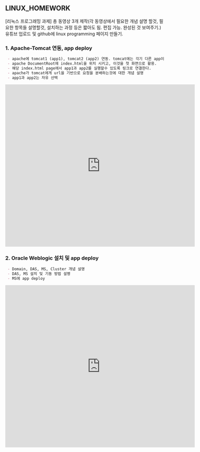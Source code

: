 ## LINUX_HOMEWORK
[리눅스 프로그래밍 과제]
총 동영상 3개 제작(각 동영상에서 필요한 개념 설명 할것, 필요한 항목들 설명할것, 설치하는 과정 등은 짧아도 됨. 편집 가능. 완성된 것 보여주기.)
유튜브 업로드 및 github에 linux programming  페이지 만들기.


### 1. Apache-Tomcat 연동, app deploy

```markdown
 - apache에 tomcat1 (app1), tomcat2 (app2) 연동. tomcat에는 각기 다른 app이 deploy되어 있다.
 - apache DocumentRoot에 index.html을 위치 시키고, 이것을 첫 화면으로 활용. 
 - 해당 index.html page에서 app1과 app2를 실행할수 있도록 링크로 연결한다.
 - apache가 tomcat에게 url을 기반으로 요청을 분배하는것에 대한 개념 설명
 - app1과 app2는 자유 선택
```

<iframe width="600" height="514" src="https://www.youtube.com/embed/rjWy8nTqmHI" title="YouTube video player" frameborder="0" allow="accelerometer; autoplay; clipboard-write; encrypted-media; gyroscope; picture-in-picture" allowfullscreen></iframe>

### 2. Oracle Weblogic 설치 및 app deploy

```markdown
 - Domain, DAS, MS, Cluster 개념 설명
 - DAS, MS 설치 및 기동 방법 설명
 - MS에 app deploy
```

<iframe width="600" height="514" src="https://www.youtube.com/embed/lT-J8jgOxO8" title="YouTube video player" frameborder="0" allow="accelerometer; autoplay; clipboard-write; encrypted-media; gyroscope; picture-in-picture" allowfullscreen></iframe>
